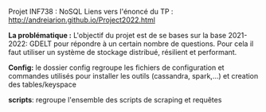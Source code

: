 Projet INF738 : NoSQL
Liens vers l'énoncé du TP : http://andreiarion.github.io/Project2022.html

**La problématique :** L'objectif du projet est de se bases sur la base 2021-2022: GDELT pour répondre à un certain nombre de questions. Pour cela il faut utiliser un système de stockage distribué, résilient et performant.

**Config:** le dossier config regroupe les fichiers de configuration et commandes utilisés pour installer les outils (cassandra, spark,...) et creation des tables/keyspace

**scripts**: regroupe l'ensemble des scripts de scraping et requêtes
